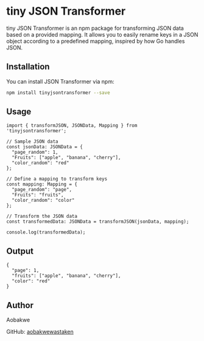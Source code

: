 # tiny JSON Transformer

tiny JSON Transformer is an npm package for transforming JSON data based on a provided mapping. It allows you to easily rename keys in a JSON object according to a predefined mapping, inspired by how Go handles JSON.

## Installation

You can install JSON Transformer via npm:

```bash
npm install tinyjsontransformer --save
```

## Usage

```
import { transformJSON, JSONData, Mapping } from 'tinyjsontransformer';

// Sample JSON data
const jsonData: JSONData = {
  "page_random": 1,
  "Fruits": ["apple", "banana", "cherry"],
  "color_random": "red"
};

// Define a mapping to transform keys
const mapping: Mapping = {
  "page_random": "page",
  "Fruits": "fruits",
  "color_random": "color"
};

// Transform the JSON data
const transformedData: JSONData = transformJSON(jsonData, mapping);

console.log(transformedData);
```

## Output

```
{
  "page": 1,
  "fruits": ["apple", "banana", "cherry"],
  "color": "red"
}
```

## Author

Aobakwe

GitHub: [aobakwewastaken](https://github.com/aobakwewastaken)
